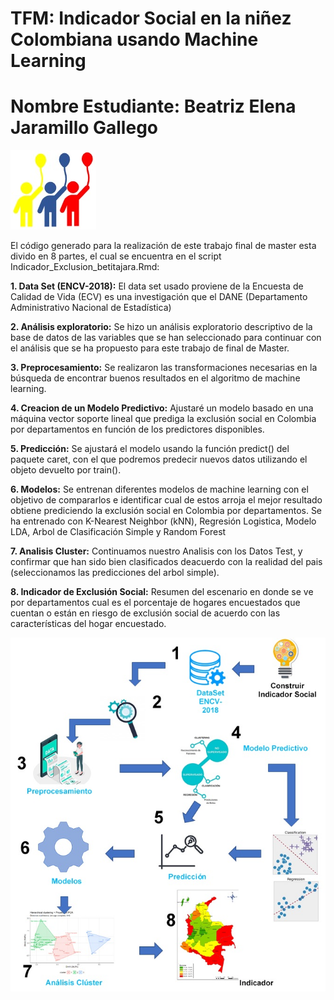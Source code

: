 # TFM: Indicador Social en la niñez Colombiana usando Machine Learning
# Nombre Estudiante: Beatriz Elena Jaramillo Gallego

![indicador](https://github.com/betitajara0812/TFM/blob/main/indicador.jpg)


El código generado para la realización de este trabajo final de master esta divido en 8 partes, el cual se encuentra en el script Indicador_Exclusion_betitajara.Rmd:

__1. Data Set (ENCV-2018):__ El data set usado proviene de la Encuesta de Calidad de Vida (ECV) es una investigación que el DANE (Departamento Administrativo Nacional de Estadística) 

__2. Análisis exploratorio:__ Se hizo un análisis exploratorio descriptivo de la base de datos de las variables que se han seleccionado para continuar con el análisis que se ha propuesto para este trabajo de final de Master.

__3. Preprocesamiento:__ Se realizaron las transformaciones necesarias en la búsqueda de encontrar buenos resultados en el algoritmo de machine learning.

__4. Creacion de un Modelo Predictivo:__ Ajustaré un modelo basado en una máquina vector soporte lineal que prediga la exclusión social en Colombia por departamentos en función de los predictores disponibles.

__5. Predicción:__ Se ajustará el modelo usando la función predict() del paquete caret, con el que podremos predecir nuevos datos utilizando el objeto devuelto por train().

__6. Modelos:__ Se entrenan diferentes modelos de machine learning con el objetivo de compararlos e identificar cual de estos arroja el mejor resultado obtiene prediciendo la exclusión social en Colombia por departamentos. Se ha entrenado con K-Nearest Neighbor (kNN), Regresión Logistica, Modelo LDA, Arbol de Clasificación Simple y Random Forest

__7. Analisis Cluster:__ Continuamos nuestro Analisis con los Datos Test, y confirmar que han sido bien clasificados deacuerdo con la realidad del pais (seleccionamos las predicciones del arbol simple).

__8. Indicador de Exclusión Social:__ Resumen del escenario en donde se ve por departamentos cual es el porcentaje de hogares encuestados que cuentan o están en riesgo de exclusión social de acuerdo con las características del hogar encuestado.

![diagrama](https://github.com/betitajara0812/TFM/blob/main/diagrama.jpg)
